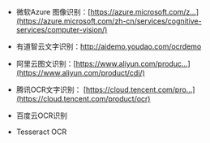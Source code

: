 - 微软Azure 图像识别：[https://azure.microsoft.com/z...](https://azure.microsoft.com/zh-cn/services/cognitive-services/computer-vision/)
- 有道智云文字识别：http://aidemo.youdao.com/ocrdemo
- 阿里云图文识别：[https://www.aliyun.com/produc...](https://www.aliyun.com/product/cdi/)
- 腾讯OCR文字识别： [https://cloud.tencent.com/pro...](https://cloud.tencent.com/product/ocr)

- 百度云OCR识别
- Tesseract OCR